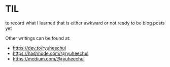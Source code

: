 # TIL
to record what I learned that is either awkward or not ready to be blog posts yet

Other writings can be found at:
- https://dev.to/ryuheechul
- https://hashnode.com/@ryuheechul
- https://medium.com/@ryuheechul
